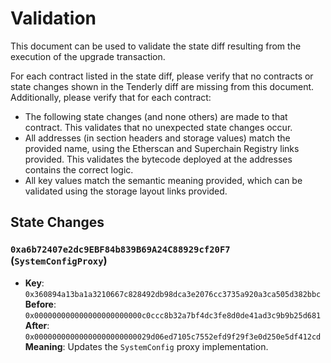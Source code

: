 # Validation

This document can be used to validate the state diff resulting from the execution of the upgrade
transaction.

For each contract listed in the state diff, please verify that no contracts or state changes shown in the Tenderly diff are missing from this document. Additionally, please verify that for each contract:

- The following state changes (and none others) are made to that contract. This validates that no unexpected state changes occur.
- All addresses (in section headers and storage values) match the provided name, using the Etherscan and Superchain Registry links provided. This validates the bytecode deployed at the addresses contains the correct logic.
- All key values match the semantic meaning provided, which can be validated using the storage layout links provided.

## State Changes

### `0xa6b72407e2dc9EBF84b839B69A24C88929cf20F7` (`SystemConfigProxy`)

- **Key**: `0x360894a13ba1a3210667c828492db98dca3e2076cc3735a920a3ca505d382bbc`
  **Before**: `0x000000000000000000000000c0ccc8b32a7bf4dc3fe8d0de41ad3c9b9b25d681`
  **After**: `0x00000000000000000000000029d06ed7105c7552efd9f29f3e0d250e5df412cd`
  **Meaning**: Updates the `SystemConfig` proxy implementation.
